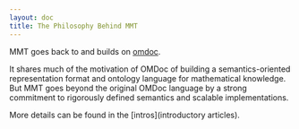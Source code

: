 ```yaml
---
layout: doc
title: The Philosophy Behind MMT
---
```


MMT goes back to and builds on [omdoc](OMDoc).

It shares much of the motivation of OMDoc of building a semantics-oriented representation format and ontology language for mathematical knowledge.
But MMT goes beyond the original OMDoc language by a strong commitment to rigorously defined semantics and scalable implementations.

More details can be found in the [intros](introductory articles).
